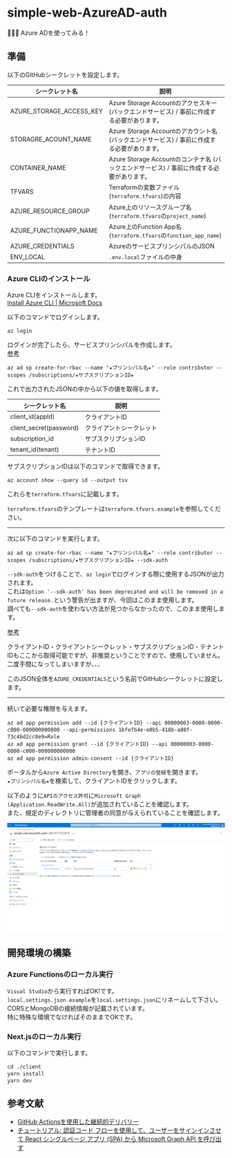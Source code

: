 # simple-web-AzureAD-auth

🌻🌻🌻 Azure ADを使ってみる！  

## 準備

以下のGitHubシークレットを設定します。  

| シークレット名 | 説明 |
| --- | --- |
| AZURE_STORAGE_ACCESS_KEY | Azure Storage Accountのアクセスキー (バックエンドサービス) / 事前に作成する必要があります。 |
| STORAGRE_ACOUNT_NAME | Azure Storage Accountのアカウント名 (バックエンドサービス) / 事前に作成する必要があります。 |
| CONTAINER_NAME | Azure Storage Accountのコンテナ名 (バックエンドサービス) / 事前に作成する必要があります。 |
| TFVARS | Terraformの変数ファイル(`terraform.tfvars`)の内容 |
| AZURE_RESOURCE_GROUP | Azure上のリソースグループ名 (`terraform.tfvars`の`project_name`) |
| AZURE_FUNCTIONAPP_NAME | Azure上のFunction App名 (`terraform.tfvars`の`function_app_name`) |
| AZURE_CREDENTIALS | AzureのサービスプリンシパルのJSON |
| ENV_LOCAL | `.env.local`ファイルの中身 |

### Azure CLIのインストール

Azure CLIをインストールします。  
[Install Azure CLI | Microsoft Docs](https://docs.microsoft.com/ja-jp/cli/azure/install-azure-cli)  

以下のコマンドでログインします。  

```shell
az login
```

ログインが完了したら、サービスプリンシパルを作成します。  
[参考](https://github.com/marketplace/actions/azure-cli-action#configure-azure-credentials-as-github-secret)  

```shell
az ad sp create-for-rbac --name "★プリンシパル名★" --role contributor --scopes /subscriptions/★サブスクリプションID★
```

これで出力されたJSONの中から以下の値を取得します。  

| シークレット名 | 説明 |
| --- | --- |
| client_id(appId) | クライアントID |
| client_secret(password) | クライアントシークレット |
| subscription_id | サブスクリプションID |
| tenant_id(tenant) | テナントID |

サブスクリプションIDは以下のコマンドで取得できます。  

```shell
az account show --query id --output tsv
```

これらを`terraform.tfvars`に記載します。  

`terraform.tfvars`のテンプレートは`terraform.tfvars.example`を参照してください。  

---

次に以下のコマンドを実行します。  

```shell
az ad sp create-for-rbac --name "★プリンシパル名★" --role contributor --scopes /subscriptions/★サブスクリプションID★ --sdk-auth
```

`--sdk-auth`をつけることで、`az login`でログインする際に使用するJSONが出力されます。  
これは`Option '--sdk-auth' has been deprecated and will be removed in a future release.`という警告が出ますが、今回はこのまま使用します。  
調べても`--sdk-auth`を使わない方法が見つからなかったので、このまま使用します。  

[参考](https://github.com/Azure/actions-workflow-samples/blob/master/assets/create-secrets-for-GitHub-workflows.md)  

クライアントID・クライアントシークレット・サブスクリプションID・テナントIDもここから取得可能ですが、非推奨ということですので、使用していません。  
二度手間になってしまいますが、、、  

このJSON全体を`AZURE_CREDENTIALS`という名前でGitHubシークレットに設定します。  

---

続いて必要な権限を与えます。  

```shell
az ad app permission add --id {クライアントID} --api 00000003-0000-0000-c000-000000000000 --api-permissions 1bfefb4e-e0b5-418b-a88f-73c46d2cc8e9=Role
az ad app permission grant --id {クライアントID} --api 00000003-0000-0000-c000-000000000000
az ad app permission admin-consent --id {クライアントID}
```

ポータルから`Azure Active Directory`を開き、`アプリの登録`を開きます。  
`★プリンシパル名★`を検索して、クライアントIDをクリックします。  

以下のように`APIのアクセス許可`に`Microsoft Graph (Application.ReadWrite.All)`が追加されていることを確認します。  
また、規定のディレクトリに管理者の同意が与えられていることを確認します。  

![APiのアクセス許可](./docs/img/api-access-auth.png)  

## 開発環境の構築

### Azure Functionsのローカル実行

`Visual Studio`から実行すればOK!です。  
`local.settings.json.example`を`local.settings.json`にリネームして下さい。  
CORSとMongoDBの接続情報が記載されています。  
特に特殊な環境でなければそのままでOKです。  

### Next.jsのローカル実行

以下のコマンドで実行します。  

```shell
cd ./client
yarn install
yarn dev
```

## 参考文献

- [GitHub Actionsを使用した継続的デリバリー](https://learn.microsoft.com/ja-jp/azure/azure-functions/functions-how-to-github-actions?tabs=dotnet)
- [チュートリアル: 認証コード フローを使用して、ユーザーをサインインさせて React シングルページ アプリ (SPA) から Microsoft Graph API を呼び出す](https://learn.microsoft.com/ja-jp/azure/active-directory/develop/tutorial-v2-react)
